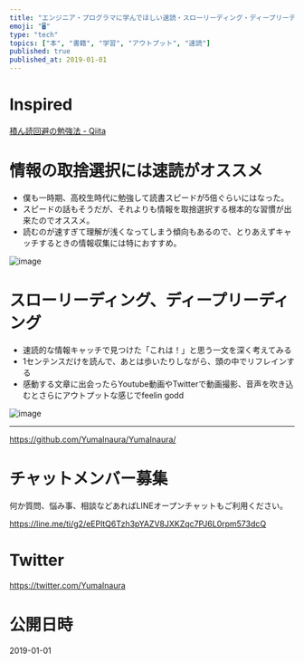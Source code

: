 ```yaml
---
title: "エンジニア・プログラマに学んでほしい速読・スローリーディング・ディープリーディング"
emoji: "🖥"
type: "tech"
topics: ["本", "書籍", "学習", "アウトプット", "速読"]
published: true
published_at: 2019-01-01
---
```


# Inspired

[積ん読回避の勉強法 - Qiita](https://qiita.com/guitar_char/items/216d7b91dc649c278094#comment-82ac9a9f700d5cc964c0)

# 情報の取捨選択には速読がオススメ

- 僕も一時期、高校生時代に勉強して読書スピードが5倍ぐらいにはなった。
- スピードの話もそうだが、それよりも情報を取捨選択する根本的な習慣が出来たのでオススメ。
- 読むのが速すぎて理解が浅くなってしまう傾向もあるので、とりあえずキャッチするときの情報収集には特におすすめ。

![image](https://user-images.githubusercontent.com/13635059/50569739-fce85300-0db0-11e9-8524-de792f0c68f8.png)

# スローリーディング、ディープリーディング

- 速読的な情報キャッチで見つけた「これは！」と思う一文を深く考えてみる
- 1センテンスだけを読んで、あとは歩いたりしながら、頭の中でリフレインする
- 感動する文章に出会ったらYoutube動画やTwitterで動画撮影、音声を吹き込むとさらにアウトプットな感じでfeelin godd

![image](https://user-images.githubusercontent.com/13635059/50569855-b4329900-0db4-11e9-8579-8bad6da16262.png)



---

https://github.com/YumaInaura/YumaInaura/








<!-- Update From Qiita API -->

# チャットメンバー募集


何か質問、悩み事、相談などあればLINEオープンチャットもご利用ください。

https://line.me/ti/g2/eEPltQ6Tzh3pYAZV8JXKZqc7PJ6L0rpm573dcQ





# Twitter


https://twitter.com/YumaInaura


<!-- Update From Qiita API -->



# 公開日時

2019-01-01
